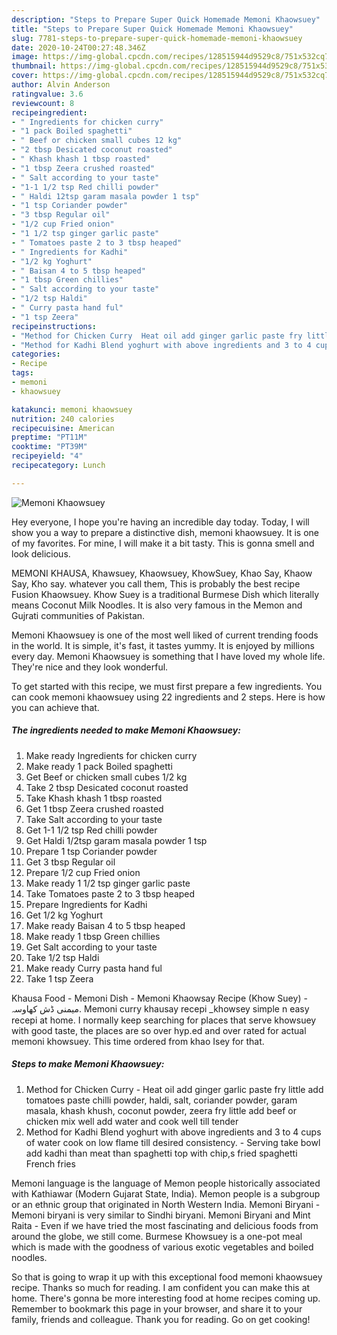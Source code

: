 ```yaml
---
description: "Steps to Prepare Super Quick Homemade Memoni Khaowsuey"
title: "Steps to Prepare Super Quick Homemade Memoni Khaowsuey"
slug: 7781-steps-to-prepare-super-quick-homemade-memoni-khaowsuey
date: 2020-10-24T00:27:48.346Z
image: https://img-global.cpcdn.com/recipes/128515944d9529c8/751x532cq70/memoni-khaowsuey-recipe-main-photo.jpg
thumbnail: https://img-global.cpcdn.com/recipes/128515944d9529c8/751x532cq70/memoni-khaowsuey-recipe-main-photo.jpg
cover: https://img-global.cpcdn.com/recipes/128515944d9529c8/751x532cq70/memoni-khaowsuey-recipe-main-photo.jpg
author: Alvin Anderson
ratingvalue: 3.6
reviewcount: 8
recipeingredient:
- " Ingredients for chicken curry"
- "1 pack Boiled spaghetti"
- " Beef or chicken small cubes 12 kg"
- "2 tbsp Desicated coconut roasted"
- " Khash khash 1 tbsp roasted"
- "1 tbsp Zeera crushed roasted"
- " Salt according to your taste"
- "1-1 1/2 tsp Red chilli powder"
- " Haldi 12tsp garam masala powder 1 tsp"
- "1 tsp Coriander powder"
- "3 tbsp Regular oil"
- "1/2 cup Fried onion"
- "1 1/2 tsp ginger garlic paste"
- " Tomatoes paste 2 to 3 tbsp heaped"
- " Ingredients for Kadhi"
- "1/2 kg Yoghurt"
- " Baisan 4 to 5 tbsp heaped"
- "1 tbsp Green chillies"
- " Salt according to your taste"
- "1/2 tsp Haldi"
- " Curry pasta hand ful"
- "1 tsp Zeera"
recipeinstructions:
- "Method for Chicken Curry  Heat oil add ginger garlic paste fry little add tomatoes paste chilli powder, haldi, salt, coriander powder, garam masala, khash khush, coconut powder, zeera fry little add beef or chicken mix well add water and cook well till tender"
- "Method for Kadhi Blend yoghurt with above ingredients and 3 to 4 cups of water cook on low flame till desired consistency. Serving take bowl add kadhi than meat than spaghetti top with chip,s fried spaghetti French fries"
categories:
- Recipe
tags:
- memoni
- khaowsuey

katakunci: memoni khaowsuey 
nutrition: 240 calories
recipecuisine: American
preptime: "PT11M"
cooktime: "PT39M"
recipeyield: "4"
recipecategory: Lunch

---
```



![Memoni Khaowsuey](https://img-global.cpcdn.com/recipes/128515944d9529c8/751x532cq70/memoni-khaowsuey-recipe-main-photo.jpg)

Hey everyone, I hope you're having an incredible day today. Today, I will show you a way to prepare a distinctive dish, memoni khaowsuey. It is one of my favorites. For mine, I will make it a bit tasty. This is gonna smell and look delicious.

MEMONI KHAUSA, Khawsuey, Khaowsuey, KhowSuey, Khao Say, Khaow Say, Kho say. whatever you call them, This is probably the best recipe Fusion Khaowsuey. Khow Suey is a traditional Burmese Dish which literally means Coconut Milk Noodles. It is also very famous in the Memon and Gujrati communities of Pakistan.

Memoni Khaowsuey is one of the most well liked of current trending foods in the world. It is simple, it's fast, it tastes yummy. It is enjoyed by millions every day. Memoni Khaowsuey is something that I have loved my whole life. They're nice and they look wonderful.


To get started with this recipe, we must first prepare a few ingredients. You can cook memoni khaowsuey using 22 ingredients and 2 steps. Here is how you can achieve that.

<!--inarticleads1-->

##### The ingredients needed to make Memoni Khaowsuey:

1. Make ready  Ingredients for chicken curry
1. Make ready 1 pack Boiled spaghetti
1. Get  Beef or chicken small cubes 1/2 kg
1. Take 2 tbsp Desicated coconut roasted
1. Take  Khash khash 1 tbsp roasted
1. Get 1 tbsp Zeera crushed roasted
1. Take  Salt according to your taste
1. Get 1-1 1/2 tsp Red chilli powder
1. Get  Haldi 1/2tsp garam masala powder 1 tsp
1. Prepare 1 tsp Coriander powder
1. Get 3 tbsp Regular oil
1. Prepare 1/2 cup Fried onion
1. Make ready 1 1/2 tsp ginger garlic paste
1. Take  Tomatoes paste 2 to 3 tbsp heaped
1. Prepare  Ingredients for Kadhi
1. Get 1/2 kg Yoghurt
1. Make ready  Baisan 4 to 5 tbsp heaped
1. Make ready 1 tbsp Green chillies
1. Get  Salt according to your taste
1. Take 1/2 tsp Haldi
1. Make ready  Curry pasta hand ful
1. Take 1 tsp Zeera


Khausa Food - Memoni Dish - Memoni Khaowsay Recipe (Khow Suey) - میمنی ڈش کھاوسہ. Memoni curry khausay recepi _khowsey simple n easy recepi at home. I normally keep searching for places that serve khowsuey with good taste, the places are so over hyp.ed and over rated for actual memoni khowsuey. This time ordered from khao Isey for that. 

<!--inarticleads2-->

##### Steps to make Memoni Khaowsuey:

1. Method for Chicken Curry  - Heat oil add ginger garlic paste fry little add tomatoes paste chilli powder, haldi, salt, coriander powder, garam masala, khash khush, coconut powder, zeera fry little add beef or chicken mix well add water and cook well till tender
1. Method for Kadhi Blend yoghurt with above ingredients and 3 to 4 cups of water cook on low flame till desired consistency. - Serving take bowl add kadhi than meat than spaghetti top with chip,s fried spaghetti French fries


Memoni language is the language of Memon people historically associated with Kathiawar (Modern Gujarat State, India). Memon people is a subgroup or an ethnic group that originated in North Western India. Memoni Biryani - Memoni biryani is very similar to Sindhi biryani. Memoni Biryani and Mint Raita - Even if we have tried the most fascinating and delicious foods from around the globe, we still come. Burmese Khowsuey is a one-pot meal which is made with the goodness of various exotic vegetables and boiled noodles. 

So that is going to wrap it up with this exceptional food memoni khaowsuey recipe. Thanks so much for reading. I am confident you can make this at home. There's gonna be more interesting food at home recipes coming up. Remember to bookmark this page in your browser, and share it to your family, friends and colleague. Thank you for reading. Go on get cooking!
